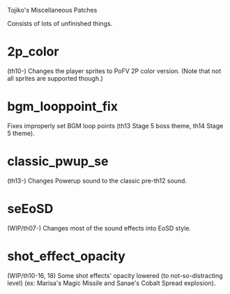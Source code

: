 Tojiko's Miscellaneous Patches

Consists of lots of unfinished things.

# 2p_color
(th10-) Changes the player sprites to PoFV 2P color version. (Note that not all sprites are supported though.)

# bgm_looppoint_fix
Fixes improperly set BGM loop points (th13 Stage 5 boss theme, th14 Stage 5 theme).

# classic_pwup_se
(th13-) Changes Powerup sound to the classic pre-th12 sound.

# seEoSD
(WIP/th07-) Changes most of the sound effects into EoSD style.

# shot_effect_opacity
(WIP/th10-16, 18) Some shot effects' opacity lowered (to not-so-distracting level) (ex: Marisa's Magic Missile and Sanae's Cobalt Spread explosion).
